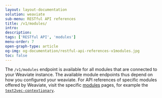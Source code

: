 ```yaml
---
layout: layout-documentation
solution: weaviate
sub-menu: RESTful API references
title: /v1/modules/
intro: 
description: 
tags: ['RESTful API', 'modules']
menu-order: 7
open-graph-type: article
og-img: og-documentation/restful-api-references-v1modules.jpg
toc: false
---
```


The `/v1/modules` endpoint is available for all modules that are connected to your Weaviate instance. The available module endpoints thus depend on how you configured your weaviate. For API references of specific modules offered by Weaviate, visit the specific [modules](../modules/index.html) pages, for example the [`text2vec-contextionary`](../modules/text2vec-contextionary.html#module-endpoints-api-reference).